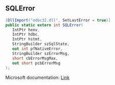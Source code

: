 ## SQLError

```csharp
[DllImport("odbc32.dll", SetLastError = true)]
public static extern int SQLError(
   IntPtr henv,
   IntPtr hdbc,
   IntPtr hstmt,
   StringBuilder szSqlState,
   out int pfNativeError,
   StringBuilder szErrorMsg,
   short cbErrorMsgMax,
   out short pcbErrorMsg
);
```

Microsoft documentation: [Link](https://docs.microsoft.com/en-us/sql/odbc/reference/syntax/sqlerror-function)
